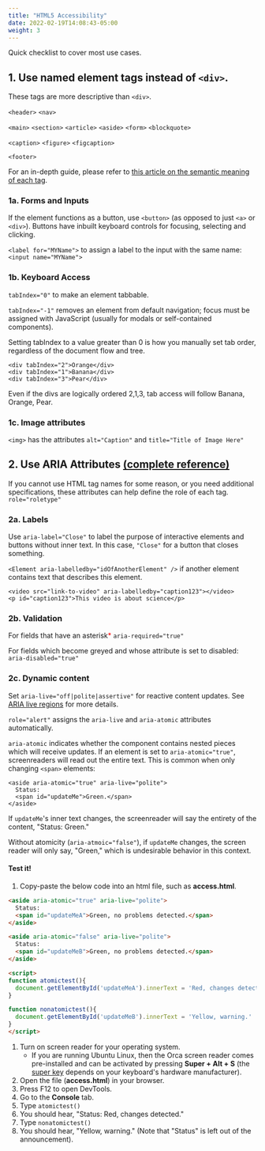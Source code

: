```yaml
---
title: "HTML5 Accessibility"
date: 2022-02-19T14:08:43-05:00
weight: 3
---
```


Quick checklist to cover most use cases.

## 1. Use named element tags instead of `<div>`.

These tags are more descriptive than `<div>`.

`<header>`
`<nav>`

`<main>`
`<section>`
`<article>`
`<aside>`
`<form>`
`<blockquote>`

`<caption>`
`<figure>`
`<figcaption>`

`<footer>`

For an in-depth guide, please refer to [this article on the semantic meaning of each tag](https://developer.mozilla.org/en-US/docs/Web/HTML/Element).

### 1a. Forms and Inputs

If the element functions as a button, use `<button>` (as opposed to just `<a>` or `<div>`). Buttons have inbuilt keyboard controls for focusing, selecting and clicking.

`<label for="MYName">` to assign a label to the input with the same name: `<input name="MYName">`

### 1b. Keyboard Access

`tabIndex="0"` to make an element tabbable.

`tabIndex="-1"` removes an element from default navigation; focus must be assigned with JavaScript (usually for modals or self-contained components).

Setting tabIndex to a value greater than 0 is how you manually set tab order, regardless of the document flow and tree.

```
<div tabIndex="2">Orange</div>
<div tabIndex="1">Banana</div>
<div tabIndex="3">Pear</div>
```

Even if the divs are logically ordered 2,1,3, tab access will follow Banana, Orange, Pear.


### 1c. Image attributes

`<img>` has the attributes `alt="Caption"` and `title="Title of Image Here"`

## 2. Use ARIA Attributes [(complete reference)](https://www.w3.org/TR/wai-aria-1.1/)

If you cannot use HTML tag names for some reason, or you need additional specifications, these attributes can help define the role of each tag.
`role="roletype"`

### 2a. Labels

Use `aria-label="Close"` to label the purpose of interactive elements and buttons without inner text. In this case, `"Close"` for a button that closes something.

`<Element aria-labelledby="idOfAnotherElement" />` if another element contains text that describes this element.

```
<video src="link-to-video" aria-labelledby="caption123"></video>
<p id="caption123">This video is about science</p>
```

### 2b. Validation

For fields that have an asterisk<span style="color:red;">*</span>  `aria-required="true"`

For fields which become greyed and whose attribute is set to disabled: `aria-disabled="true"`

### 2c. Dynamic content

Set `aria-live="off|polite|assertive"` for reactive content updates. See [ARIA live regions](https://developer.mozilla.org/en-US/docs/Web/Accessibility/ARIA/ARIA_Live_Regions) for more details.

`role="alert"` assigns the `aria-live` and `aria-atomic` attributes automatically.

`aria-atomic` indicates whether the component contains nested pieces which will receive updates. If an element is set to `aria-atomic="true"`, screenreaders will read out the entire text. This is common when only changing `<span>` elements:

```
<aside aria-atomic="true" aria-live="polite">
  Status:
  <span id="updateMe">Green.</span>
</aside>
```

If `updateMe`'s inner text changes, the screenreader will say the entirety of the content, "Status: Green."

Without atomicity (`aria-atmoic="false"`), if `updateMe` changes, the screen reader will only say, "Green," which is undesirable behavior in this context.


#### Test it!

1. Copy-paste the below code into an html file, such as **access.html**.

```html
<aside aria-atomic="true" aria-live="polite">
  Status:
  <span id="updateMeA">Green, no problems detected.</span>
</aside>

<aside aria-atomic="false" aria-live="polite">
  Status:
  <span id="updateMeB">Green, no problems detected.</span>
</aside>

<script>
function atomictest(){
  document.getElementById('updateMeA').innerText = 'Red, changes detected.'
}

function nonatomictest(){
  document.getElementById('updateMeB').innerText = 'Yellow, warning.'
}
</script>
```


1. Turn on screen reader for your operating system.
   - If you are running Ubuntu Linux, then the Orca screen reader comes pre-installed and can be activated by pressing **Super + Alt + S** (the [super key](https://help.ubuntu.com/stable/ubuntu-help/keyboard-key-super.html.en) depends on your keyboard's hardware manufacturer).
2. Open the file (**access.html**) in your browser.
3. Press F12 to open DevTools.
4. Go to the **Console** tab.
5. Type `atomictest()`
6. You should hear, "Status: Red, changes detected."
7. Type `nonatomictest()`
8. You should hear, "Yellow, warning." (Note that "Status" is left out of the announcement).